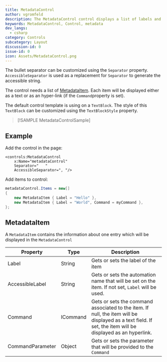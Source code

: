 ```yaml
---
title: MetadataControl
author: vgromfeld
description: The MetadataControl control displays a list of labels and hyper-links separated by a bullet.
keywords: MetadataControl, Control, metadata
dev_langs:
  - csharp
category: Controls
subcategory: Layout
discussion-id: 0
issue-id: 0
icon: Assets/MetadataControl.png
---
```


The bullet separator can be customized using the `Separator` property.
`AccessibleSeparator` is used as a replacement for `Separator` to generate the accessible string.

The control needs a list of [MetadataItem](https://github.com/windows-toolkit/WindowsCommunityToolkit/blob/main/Microsoft.Toolkit.Uwp.UI.Controls.Core/MetadataControl/MetadataItem.cs).
Each item will be displayed either as a text or as an hyper-link (if the `Command`property is set).

The default control template is using on a `TextBlock`. The style of this `TextBlock` can be customized using the `TextBlockStyle` property.

> [!SAMPLE MetadataControlSample]

## Example

Add the control in the page:

```xaml
<controls:MetadataControl
    x:Name="metadataControl"
    Separator="   "
    AccessibleSeparator=", "/>
```

Add items to control:

```cs
metadataControl.Items = new[]
{
    new MetadataItem { Label = "Hello" },
    new MetadataItem { Label = "World", Command = myCommand },
};
```

## MetadataItem

A `MetadataItem` contains the information about one entry which will be displayed in the `MetadataControl`

| Property | Type | Description |
| -- | -- | -- |
| Label | String | Gets or sets the label of the item |
| AccessibleLabel | String | Gets or sets the automation name that will be set on the item. If not set, `Label` will be used. |
| Command | ICommand | Gets or sets the command associated to the item. If null, the item will be displayed as a text field. If set, the item will be displayed as an hyperlink. |
| CommandParameter | Object | Gets or sets the parameter that will be provided to the `Command`|
